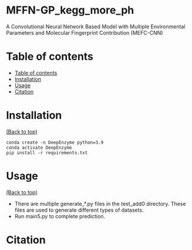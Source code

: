 # MFFN-GP_kegg_more_ph
A Convolutional Neural Network Based Model with Multiple Environmental Parameters and Molecular Fingerprint Contribution (MEFC-CNN)

# Table of contents
- [Table of contents](#table-of-contents)
- [Installation](#installation)
- [Usage](#usage)
- [Citation](#citation)

# Installation

[(Back to top)](#table-of-contents)

```
conda create -n DeepEnzyme python=3.9
conda activate DeepEnzyme
pip install -r requirements.txt
```

# Usage

[(Back to top)](#table-of-contents)

- There are multiple generate_*.py files in the test_add0 directory. These files are used to generate different types of datasets.
- Run main5.py to complete prediction.

# Citation
